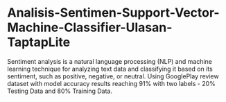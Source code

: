 # Analisis-Sentimen-Support-Vector-Machine-Classifier-Ulasan-TaptapLite
Sentiment analysis is a natural language processing (NLP) and machine learning technique for analyzing text data and classifying it based on its sentiment, such as positive, negative, or neutral. Using GooglePlay review dataset with model accuracy results reaching 91% with two labels - 20% Testing Data and 80% Training Data.
